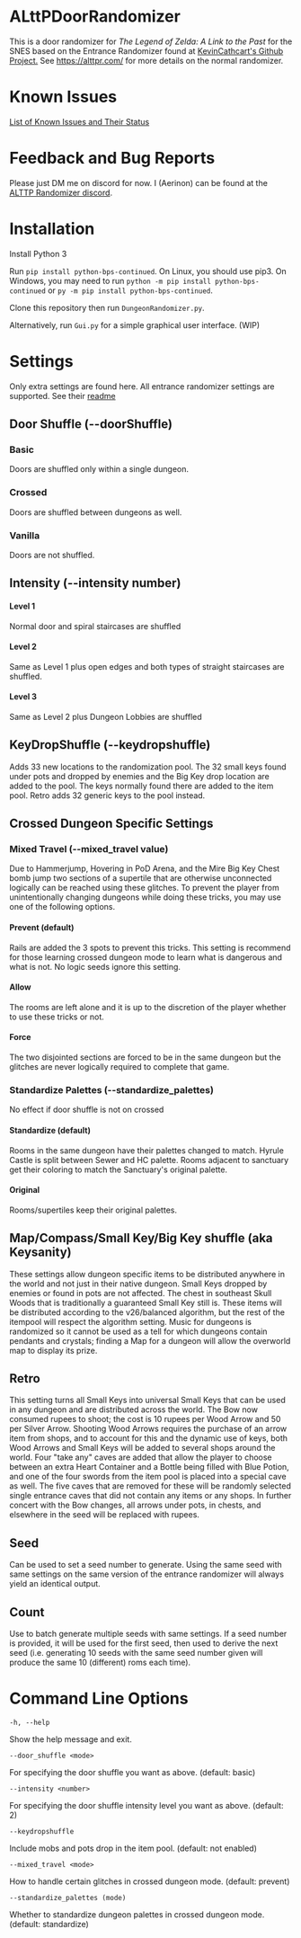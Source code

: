 # ALttPDoorRandomizer

This is a door randomizer for _The Legend of Zelda: A Link to the Past_ for the SNES
based on the Entrance Randomizer found at [KevinCathcart's Github Project.](https://github.com/KevinCathcart/ALttPEntranceRandomizer)
See https://alttpr.com/ for more details on the normal randomizer.

# Known Issues

[List of Known Issues and Their Status](https://docs.google.com/document/d/1Bk-m-QRvH5iF60ndptKYgyaV7P93D3TiG8xmdxp_bdQ/edit?usp=sharing)

# Feedback and Bug Reports

Please just DM me on discord for now. I (Aerinon) can be found at the [ALTTP Randomizer discord](https://discordapp.com/invite/alttprandomizer).

# Installation

Install Python 3

Run ```pip install python-bps-continued```.  On Linux, you should use pip3.  On Windows, you may need to run ```python -m pip install python-bps-continued``` or ```py -m pip install python-bps-continued```.

Clone this repository then run ```DungeonRandomizer.py```.

Alternatively, run ```Gui.py``` for a simple graphical user interface. (WIP)

# Settings

Only extra settings are found here. All entrance randomizer settings are supported. See their [readme](https://github.com/KevinCathcart/ALttPEntranceRandomizer/blob/master/README.md)

## Door Shuffle (--doorShuffle)

### Basic

Doors are shuffled only within a single dungeon.

### Crossed

Doors are shuffled between dungeons as well.

### Vanilla

Doors are not shuffled.

## Intensity (--intensity number)

#### Level 1
Normal door and spiral staircases are shuffled
#### Level 2
Same as Level 1 plus open edges and both types of straight staircases are shuffled.
#### Level 3
Same as Level 2 plus Dungeon Lobbies are shuffled

## KeyDropShuffle (--keydropshuffle)

Adds 33 new locations to the randomization pool. The 32 small keys found under pots and dropped by enemies and the Big
Key drop location are added to the pool. The keys normally found there are added to the item pool. Retro adds 
32 generic keys to the pool instead.

## Crossed Dungeon Specific Settings

### Mixed Travel (--mixed_travel value)

Due to Hammerjump, Hovering in PoD Arena, and the Mire Big Key Chest bomb jump two sections of a supertile that are
otherwise unconnected logically can be reached using these glitches. To prevent the player from unintentionally changing
dungeons while doing these tricks, you may use one of the following options.

#### Prevent (default)

Rails are added the 3 spots to prevent this tricks. This setting is recommend for those learning crossed dungeon mode to
learn what is dangerous and what is not. No logic seeds ignore this setting.

#### Allow

The rooms are left alone and it is up to the discretion of the player whether to use these tricks or not.

#### Force

The two disjointed sections are forced to be in the same dungeon but the glitches are never logically required to complete that game.

### Standardize Palettes (--standardize_palettes)
No effect if door shuffle is not on crossed

#### Standardize (default)
Rooms in the same dungeon have their palettes changed to match. Hyrule Castle is split between Sewer and HC palette.
Rooms adjacent to sanctuary get their coloring to match the Sanctuary's original palette.

#### Original
Rooms/supertiles keep their original palettes.


## Map/Compass/Small Key/Big Key shuffle (aka Keysanity)

These settings allow dungeon specific items to be distributed anywhere in the world and not just in their native dungeon.
Small Keys dropped by enemies or found in pots are not affected. The chest in southeast Skull Woods that is traditionally
a guaranteed Small Key still is. These items will be distributed according to the v26/balanced algorithm, but the rest
of the itempool will respect the algorithm setting. Music for dungeons is randomized so it cannot be used as a tell
for which dungeons contain pendants and crystals; finding a Map for a dungeon will allow the overworld map to display its prize.

## Retro

This setting turns all Small Keys into universal Small Keys that can be used in any dungeon and are distributed across the world.
The Bow now consumed rupees to shoot; the cost is 10 rupees per Wood Arrow and 50 per Silver Arrow. Shooting Wood Arrows requires
the purchase of an arrow item from shops, and to account for this and the dynamic use of keys, both Wood Arrows and Small Keys will
be added to several shops around the world. Four "take any" caves are added that allow the player to choose between an extra Heart
Container and a Bottle being filled with Blue Potion, and one of the four swords from the item pool is placed into a special cave as
well. The five caves that are removed for these will be randomly selected single entrance caves that did not contain any items or any shops.
In further concert with the Bow changes, all arrows under pots, in chests, and elsewhere in the seed will be replaced with rupees.

## Seed

Can be used to set a seed number to generate. Using the same seed with same settings on the same version of the entrance randomizer will always yield an identical output.

## Count

Use to batch generate multiple seeds with same settings. If a seed number is provided, it will be used for the first seed, then used to derive the next seed (i.e. generating 10 seeds with the same seed number given will produce the same 10 (different) roms each time).

# Command Line Options

```
-h, --help            
```

Show the help message and exit.

```
--door_shuffle <mode>     
```

For specifying the door shuffle you want as above. (default: basic)

```
--intensity <number>     
```

For specifying the door shuffle intensity level you want as above. (default: 2)

```
--keydropshuffle      
```

Include mobs and pots drop in the item pool. (default: not enabled)

```
--mixed_travel <mode>      
```

How to handle certain glitches in crossed dungeon mode. (default: prevent)

```
--standardize_palettes (mode)
```

Whether to standardize dungeon palettes in crossed dungeon mode. (default: standardize)